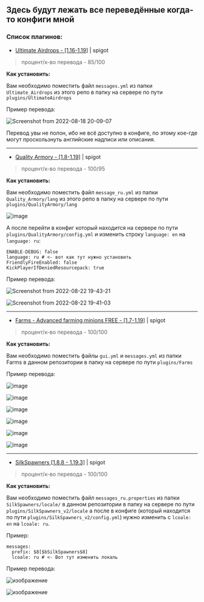 ## Здесь будут лежать все переведённые когда-то конфиги мной ##
### Список плагинов: ###
- [Ultimate Airdrops - [1.16-1.19]](https://www.spigotmc.org/resources/%E2%9A%A1-ultimate-airdrops-1-16-1-19-custom-loot-%E2%9C%85-chance-system-%E2%9C%85-holograms-%E2%9C%85-placeholderapi-%E2%9C%85.102033/) | spigot

> процент/к-во перевода - 85/100

**Как установить:**

Вам необходимо поместить файл ```messages.yml``` из папки ```Ultimate_Airdrops``` из этого репо в папку на сервере по пути ```plugins/UltimateAirdrops```

Пример перевода:

![Screenshot from 2022-08-18 20-09-07](https://user-images.githubusercontent.com/93985232/185419109-506d898b-45f7-4db8-b0d7-932c70e8219e.png)

Перевод увы не полон, ибо не всё доступно в конфиге, по этому кое-где могут проскользнуть английские надписи или описания.

---

- [Quality Armory - [1.8-1.19]](https://www.spigotmc.org/resources/quality-armory.47561/) | spigot

> процент/к-во перевода - 100/95

**Как установить:**

Вам необходимо поместить файл ```message_ru.yml``` из папки ```Quality_Armory/lang``` из этого репо в папку на сервере по пути ```plugins/QualityArmory/lang```

![image](https://user-images.githubusercontent.com/93985232/185939531-d509423a-983a-4ede-9327-11d5429cf59c.png)

А после перейти в конфиг который находится на сервере по пути ```plugins/QualityArmory/config.yml``` и изменить строку ```language: en``` на ```language: ru```:
```
ENABLE-DEBUG: false
language: ru # <- вот как тут нужно установить
FriendlyFireEnabled: false
KickPlayerIfDeniedResourcepack: true
```

Пример перевода:

![Screenshot from 2022-08-22 19-43-21](https://user-images.githubusercontent.com/93985232/185941112-6507f0a0-5746-4076-9724-b729c05c138e.png)

![Screenshot from 2022-08-22 19-41-03](https://user-images.githubusercontent.com/93985232/185941159-31f899f9-07b8-49ad-b126-04ed996de1c0.png)

---

- [Farms - Advanced farming minions FREE - [1.7-1.19]](https://www.spigotmc.org/resources/farms-advanced-farming-minions-free.98747/) | spigot

> процент/к-во перевода - 100/100

**Как установить:**

Вам необходимо поместить файлы ```gui.yml``` и ```messages.yml``` из папки Farms в данном репозитории в папку на сервере по пути ```plugins/Farms```

Пример перевода:

![image](https://user-images.githubusercontent.com/93985232/186400101-594edebb-4c8d-479a-9663-dac3fa2a047a.png)

![image](https://user-images.githubusercontent.com/93985232/186400168-eb46d667-380d-4fc6-91e6-fad158b41b36.png)

![image](https://user-images.githubusercontent.com/93985232/186400268-544eb3ca-25b2-4de3-9ee2-ed4cf59faa19.png)

![image](https://user-images.githubusercontent.com/93985232/186400313-7026c590-b8e1-4008-b5e6-edea2de97daf.png)

![image](https://user-images.githubusercontent.com/93985232/186400366-88f4c7ba-6eda-455f-983e-7aa8a0225eee.png)

![image](https://user-images.githubusercontent.com/93985232/186400427-e573b41b-e3bb-405d-b3f9-b25a5f4e2e1b.png)

---

- [SilkSpawners [1.8.8 - 1.19.3]](https://www.spigotmc.org/resources/silkspawners-versions-1-8-8-1-19-3.60063/) | spigot

> процент/к-во перевода - 100/100

**Как установить:**

Вам необходимо поместить файл ```messages_ru.properties``` из папки ```SilkSpawners/locale/``` в данном репозитории в папку на сервере по пути ```plugins/SilkSpawners_v2/locale``` а после в конфиге (который находится по пути ```plugins/SilkSpawners_v2/config.yml```) нужно изменить c ```lcoale: en``` на ```lcoale: ru```.

Пример:
```
messages:
  prefix: $8[$bSilkSpawners$8]
  lcoale: ru # <- Вот тут изменить локаль
```

Пример перевода:

![изображение](https://user-images.githubusercontent.com/93985232/215294323-8711c0f0-7167-4a11-a30a-69b034ef2ab1.png)

![изображение](https://user-images.githubusercontent.com/93985232/215294338-f9529094-2313-4692-b2cf-28c071390794.png)
